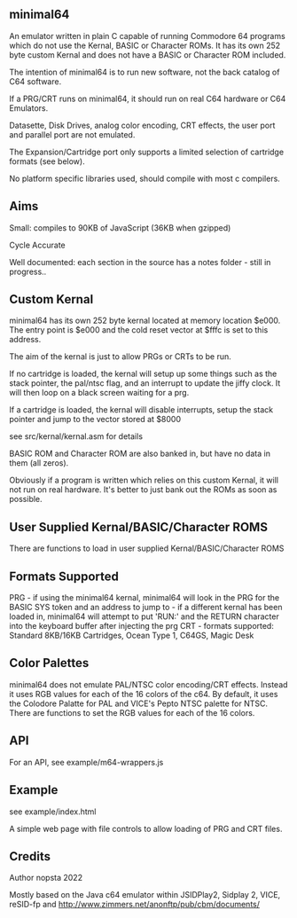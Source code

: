 minimal64
---------
An emulator written in plain C capable of running Commodore 64 programs which do not use the Kernal, BASIC or Character ROMs.
It has its own 252 byte custom Kernal and does not have a BASIC or Character ROM included.

The intention of minimal64 is to run new software, not the back catalog of C64 software.

If a PRG/CRT runs on minimal64, it should run on real C64 hardware or C64 Emulators.

Datasette, Disk Drives, analog color encoding, CRT effects, the user port and parallel port are not emulated.

The Expansion/Cartridge port only supports a limited selection of cartridge formats (see below).

No platform specific libraries used, should compile with most c compilers.

Aims
----
Small: compiles to 90KB of JavaScript (36KB when gzipped)

Cycle Accurate

Well documented: each section in the source has a notes folder - still in progress..

Custom Kernal
-------------
minimal64 has its own 252 byte kernal located at memory location $e000. The entry point is $e000 and the cold reset vector at $fffc is set to this address.

The aim of the kernal is just to allow PRGs or CRTs to be run.

If no cartridge is loaded, the kernal will setup up some things such as the stack pointer, the pal/ntsc flag, and an interrupt to update the jiffy clock. It will then loop on a black screen waiting for a prg.

If a cartridge is loaded, the kernal will disable interrupts, setup the stack pointer and jump to the vector stored at $8000

see src/kernal/kernal.asm for details

BASIC ROM and Character ROM are also banked in, but have no data in them (all zeros).

Obviously if a program is written which relies on this custom Kernal, it will not run on real hardware.
It's better to just bank out the ROMs as soon as possible.

User Supplied Kernal/BASIC/Character ROMS
-----------------------------------------
There are functions to load in user supplied Kernal/BASIC/Character ROMS

Formats Supported
-----------------
PRG - if using the minimal64 kernal, minimal64 will look in the PRG for the BASIC SYS token and an address to jump to
    - if a different kernal has been loaded in, minimal64 will attempt to put 'RUN:' and the RETURN character into 
      the keyboard buffer after injecting the prg
CRT - formats supported: Standard 8KB/16KB Cartridges, Ocean Type 1, C64GS, Magic Desk

Color Palettes
--------------
minimal64 does not emulate PAL/NTSC color encoding/CRT effects.
Instead it uses RGB values for each of the 16 colors of the c64.
By default, it uses the Colodore Palatte for PAL and VICE's Pepto NTSC palette for NTSC.
There are functions to set the RGB values for each of the 16 colors.

API
---
For an API, see example/m64-wrappers.js

Example
-------
see example/index.html

A simple web page with file controls to allow loading of PRG and CRT files.

Credits
-------
Author nopsta 2022

Mostly based on the Java c64 emulator within JSIDPlay2, Sidplay 2, VICE, reSID-fp and http://www.zimmers.net/anonftp/pub/cbm/documents/
